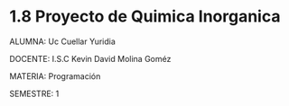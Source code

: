 # 1.8 Proyecto de Quimica Inorganica

ALUMNA: Uc Cuellar Yuridia

DOCENTE: I.S.C Kevin David Molina Goméz

MATERIA: Programación

SEMESTRE: 1

